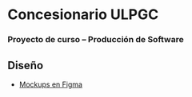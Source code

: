 # Concesionario ULPGC
### Proyecto de curso – Producción de Software

## Diseño

- [Mockups en Figma](https://www.figma.com/team_invite/redeem/OTrp77EWLdqDfkeiakRl74)